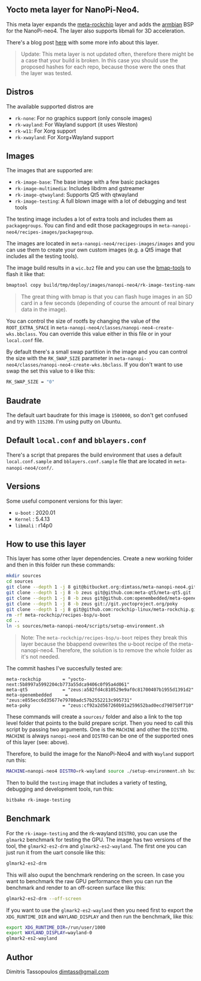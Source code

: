 Yocto meta layer for NanoPi-Neo4.
----

This meta layer expands the [meta-rockchip](https://github.com/rockchip-linux/meta-rockchip)
layer and adds the [armbian](https://github.com/armbian/build) BSP
for the NanoPi-neo4. The layer also supports libmali for 3D acceleration.

There's a blog post [here](https://www.stupid-projects.com/nanopi-neo4-yocto-meta-layer/)
with some more info about this layer.

> Update: This meta layer is not updated often, therefore there might be a case that
your build is broken. In this case you should use the proposed hashes for each repo,
because those were the ones that the layer was tested.

## Distros
The available supported distros are
* `rk-none`: For no graphics support (only console images)
* `rk-wayland`: For Wayland support (it uses Weston)
* `rk-w11`: For Xorg support
* `rk-xwayland`: For Xorg+Wayland support

## Images
The images that are supported are:
* `rk-image-base`: The base image with a few basic packages
* `rk-image-multimedia`: Includes libdrm and gstreamer
* `rk-image-qtwayland`: Supports Qt5 with qtwayland
* `rk-image-testing`: A full blown image with a lot of debugging and test tools

The testing image includes a lot of extra tools and includes them as `packagegroups`.
You can find and edit those packagegroups in `meta-nanopi-neo4/recipes-images/packagegroup`.

The images are located in `meta-nanopi-neo4/recipes-images/images` and you can use them
to create your own custom images (e.g. a Qt5 image that includes all the testing tools).

The image build results in a `wic.bz2` file and you can use the
[bmap-tools](https://github.com/intel/bmap-tools) to flash it like that:
```sh
bmaptool copy build/tmp/deploy/images/nanopi-neo4/rk-image-testing-nanopi-neo4.wic.bz2 /dev/sdX
```

> The great thing with bmap is that you can flash huge images in an SD card in a few
seconds (depending of course the amount of real binary data in the image).

You can control the size of rootfs by changing the value of the `ROOT_EXTRA_SPACE` in
`meta-nanopi-neo4/classes/nanopi-neo4-create-wks.bbclass`. You can override this value
either in this file or in your `local.conf` file.

By default there's a small swap partition in the image and you can control the size
with the `RK_SWAP_SIZE` parameter in `meta-nanopi-neo4/classes/nanopi-neo4-create-wks.bbclass`.
If you don't want to use swap the set this value to `0` like this:
```sh
RK_SWAP_SIZE = "0"
```

## Baudrate
The default uart baudrate for this image is `1500000`, so don't get confused and try with `115200`.
I'm using putty on Ubuntu.

## Default `local.conf` and `bblayers.conf`
There's a script that prepares the build environment that uses a default `local.conf.sample`
and `bblayers.conf.sample` file that are located in `meta-nanopi-neo4/conf/`.

## Versions
Some useful component versions for this layer:
* `u-boot`  : 2020.01
* `Kernel`  : 5.4.13
* `libmali` : r14p0

## How to use this layer
This layer has some other layer dependencies. Create a new working folder and then in this
folder run these commands:

```sh
mkdir sources
cd sources
git clone --depth 1 -j 8 git@bitbucket.org:dimtass/meta-nanopi-neo4.git
git clone --depth 1 -j 8 -b zeus git@github.com:meta-qt5/meta-qt5.git
git clone --depth 1 -j 8 -b zeus git@github.com:openembedded/meta-openembedded.git
git clone --depth 1 -j 8 -b zeus git://git.yoctoproject.org/poky
git clone --depth 1 -j 8 git@github.com:rockchip-linux/meta-rockchip.git
rm -rf meta-rockchip/recipes-bsp/u-boot
cd ..
ln -s sources/meta-nanopi-neo4/scripts/setup-environment.sh
```

> Note: The `meta-rockchip/recipes-bsp/u-boot` reipes they break this layer
because the bbappend ovewrites the u-boot recipe of the meta-nanopi-neo4.
Therefore, the solution is to remove the whole folder as it's not needed.

The commit hashes I've succesfully tested are:
```
meta-rockchip        = "yocto-next:5b8997a5992204cb773a55dca9406c0f95a4d061"
meta-qt5             = "zeus:a582fd4c810529e9af0c81700407b1955d1391d2" 
meta-openembedded     = "zeus:e855ecc6d35677e79780adc57b2552213c995731"     
meta-poky            = "zeus:cf92a2d567260b91a259652bad0ecd790750f710"
```

These commands will create a `sources/` folder and also a link to the top level folder
that points to the build prepare script. Then you need to call this script by passing
two arguments. One is the `MACHINE` and other the `DISTRO`. `MACHINE` is always
`nanopi-neo4` and `DISTRO` can be one of the supported ones of this layer (see: above).

Therefore, to build the image for the NanoPi-Neo4 and with `Wayland` support run this:
```sh
MACHINE=nanopi-neo4 DISTRO=rk-wayland source ./setup-environment.sh build
```

Then to build the `testing` image that includes a variety of testing, debugging and
development tools, run this:

```sh
bitbake rk-image-testing
```

## Benchmark
For the `rk-image-testing` and the rk-wayland `DISTRO`, you can use the `glmark2`
benchmark for testing the GPU. The image has two versions of the tool, the
`glmark2-es2-drm` and `glmark2-es2-wayland`. The first one you can just run it
from the uart console like this:
```sh
glmark2-es2-drm
```

This will also ouput the benchmark rendering on the screen. In case you want
to benchmark the raw GPU performance then you can run the benchmark and render
to an off-screen surface like this:
```sh
glmark2-es2-drm --off-screen
```

If you want to use the `glmark2-es2-wayland` then you need first to export the
`XDG_RUNTIME_DIR` and `WAYLAND_DISPLAY` and then run the benchmark, like this:
```sh
export XDG_RUNTIME_DIR=/run/user/1000
export WAYLAND_DISPLAY=wayland-0
glmark2-es2-wayland
```

## Author
Dimitris Tassopoulos <dimtass@gmail.com>